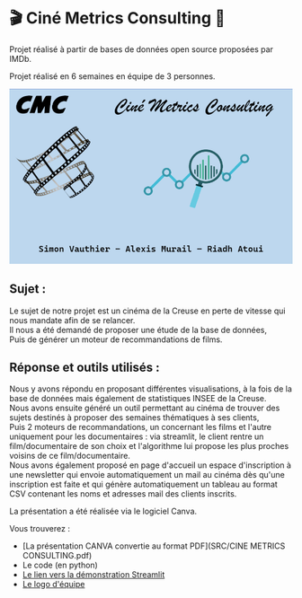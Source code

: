 # :clapper: Ciné Metrics Consulting :movie_camera:

Projet réalisé à partir de bases de données open source proposées par IMDb.

Projet réalisé en 6 semaines en équipe de 3 personnes.

![logo Ciné Metrics Consulting](SRC/logo.png) 

## Sujet :
Le sujet de notre projet est un cinéma de la Creuse en perte de vitesse qui nous mandate afin de se relancer.  
Il nous a été demandé de proposer une étude de la base de données,  
Puis de générer un moteur de recommandations de films.    

## Réponse et outils utilisés :
Nous y avons répondu en proposant différentes visualisations, à la fois de la base de données mais également de statistiques INSEE de la Creuse.  
Nous avons ensuite généré un outil permettant au cinéma de trouver des sujets destinés à proposer des semaines thématiques à ses clients,  
Puis 2 moteurs de recommandations, un concernant les films et l'autre uniquement pour les documentaires : via streamlit, le client rentre un film/documentaire de son choix et l'algorithme lui propose les plus proches voisins de ce film/documentaire.  
Nous avons également proposé en page d'accueil un espace d'inscription à une newsletter qui envoie automatiquement un mail au cinéma dès qu'une inscription est faite et qui génère automatiquement un tableau au format CSV contenant les noms et adresses mail des clients inscrits.

La présentation a été réalisée via le logiciel Canva.  


Vous trouverez :
* [La présentation CANVA convertie au format PDF](SRC/CINE METRICS CONSULTING.pdf) 
* Le code (en python)
* [Le lien vers la démonstration Streamlit](https://datalex0-cine-metrics-consulting-srcaccueil-ysy904.streamlit.app/)
* [Le logo d'équipe](SRC/logo.png)

